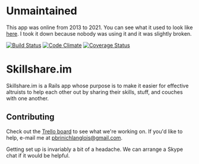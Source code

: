 # Unmaintained
This app was online from 2013 to 2021. You can see what it used to look like [here](https://web.archive.org/web/20210116141049/https://www.skillshare.im/). I took it down because nobody was using it and it was slightly broken. 

[![Build Status](https://travis-ci.org/patbl/Skillshare.im.png?branch=master)](https://travis-ci.org/patbl/Skillshare.im)
[![Code Climate](https://codeclimate.com/github/patbl/Skillshare.im.png)](https://codeclimate.com/github/patbl/Skillshare.im)
[![Coverage Status](https://coveralls.io/repos/patbl/Skillshare.im/badge.png?branch=master)](https://coveralls.io/r/patbl/Skillshare.im?branch=master)

# Skillshare.im

Skillshare.im is a Rails app whose purpose is to make it easier for
effective altruists to help each other out by sharing their skills,
stuff, and couches with one another.

## Contributing

Check out the
[Trello board](https://trello.com/b/3ULaf1Ob/sharing-app) to see what
we're working on. If you'd like to help, e-mail me at
pbrinichlanglois@gmail.com.

Getting set up is invariably a bit of a headache. We can arrange a
Skype chat if it would be helpful.
